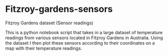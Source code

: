 # Fitzroy-gardens-sensors
Fitzroy Gardens dataset (Sensor readings)

This is a python notebook script that takes in a large dataset of temperature readings from various sensors located in Fitzroy Gardens in Australia. Using the dataset I then plot these sensors according to their coordinates on a map with their temperature readings.
